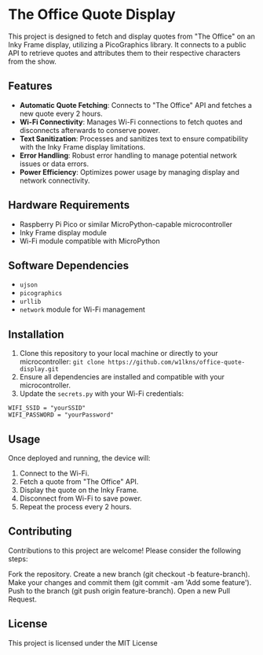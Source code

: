 # The Office Quote Display

This project is designed to fetch and display quotes from "The Office" on an Inky Frame display, utilizing a PicoGraphics library. It connects to a public API to retrieve quotes and attributes them to their respective characters from the show.

## Features

- **Automatic Quote Fetching**: Connects to "The Office" API and fetches a new quote every 2 hours.
- **Wi-Fi Connectivity**: Manages Wi-Fi connections to fetch quotes and disconnects afterwards to conserve power.
- **Text Sanitization**: Processes and sanitizes text to ensure compatibility with the Inky Frame display limitations.
- **Error Handling**: Robust error handling to manage potential network issues or data errors.
- **Power Efficiency**: Optimizes power usage by managing display and network connectivity.

## Hardware Requirements

- Raspberry Pi Pico or similar MicroPython-capable microcontroller
- Inky Frame display module
- Wi-Fi module compatible with MicroPython

## Software Dependencies

- `ujson`
- `picographics`
- `urllib`
- `network` module for Wi-Fi management

## Installation

1. Clone this repository to your local machine or directly to your microcontroller:
``` git clone https://github.com/w1lkns/office-quote-display.git ```
3. Ensure all dependencies are installed and compatible with your microcontroller.
4. Update the `secrets.py` with your Wi-Fi credentials:

```
WIFI_SSID = "yourSSID"
WIFI_PASSWORD = "yourPassword"
```

## Usage
Once deployed and running, the device will:

1. Connect to the Wi-Fi.
2. Fetch a quote from "The Office" API.
3. Display the quote on the Inky Frame.
4. Disconnect from Wi-Fi to save power.
5. Repeat the process every 2 hours.

## Contributing
Contributions to this project are welcome! Please consider the following steps:

Fork the repository.
Create a new branch (git checkout -b feature-branch).
Make your changes and commit them (git commit -am 'Add some feature').
Push to the branch (git push origin feature-branch).
Open a new Pull Request.

## License
This project is licensed under the MIT License

